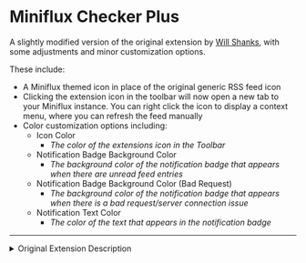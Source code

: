 # Miniflux Checker Plus
A slightly modified version of the original extension by [Will Shanks](https://github.com/willsALMANJ/miniflux-checker), with some adjustments and minor customization options.

These include:

+ A Miniflux themed icon in place of the original generic RSS feed icon
+ Clicking the extension icon in the toolbar will now open a new tab to your Miniflux instance. You can right click the icon to display a context menu, where you can refresh the feed manually
+ Color customization options including:
  + Icon Color
    + _The color of the extensions icon in the Toolbar_
  + Notification Badge Background Color
    + _The background color of the notification badge that appears when there are unread feed entries_
  + Notification Badge Background Color (Bad Request)
    + _The background color of the notification badge that appears when there is a bad request/server connection issue_
  + Notification Text Color
    + _The color of the text that appears in the notification badge_

-----

<details>
<summary>Original Extension Description</summary>

Miniflux Checker
================
Miniflux Checker is a Firefox WebExtension that tracks unread items in a [Miniflux RSS reader](https://miniflux.app) account. Specifically, it does the following:

* Provides a toolbar icon that indicates the number of unread feed items
* Creates desktop notifications when new items are detected

Setup
-----
1. Install Miniflux Checker either from its [addons.mozilla.org listing](https://addons.mozilla.org/en-US/firefox/addon/miniflux-checker/) or its [GitHub page](https://github.com/willsALMANJ/miniflux-checker).
2. Open the extension's preferences page from Addons manager and set the Miniflux URL and credentials. A token is preferred over username and password, see usage notes.
3. Place the toolbar icon in a visible location if you want to see the number of unread items.

Usage notes
-----------
* Clicking the toolbar icon checks Miniflux for an update of the unread count and triggers notifications of any new items.
  - It only checks the current Miniflux state. It does not trigger Miniflux to refresh its feed data.
* The time between checks of the Miniflux state can be set in the preferences.
* Notifications can be disabled in the preferences.
* The maximum number of notifications shown in one check can be set in the preferences. If there are more, a final notification is shown with the number of additional new items. This behavior is used to avoid a flood of notifications from a noisy feed.
* Notifications use the feed's favicon by default. In preferences, one can select to the Miniflux Checker icon for all notifications instead.
* The last updated item's ID is stored internally. Only one notification should ever be shown for a given item.
  - This ID can be reset in the preferences in case the Miniflux account changes.
* The token/password is stored in the extension's local storage, effectively in clear text on the file system.
  - For this reason, using an API token is recommended since control over the account is not compromised if it is revealed.
  - Tokens can be generated in the "API Keys" section of Miniflux's settings for Miniflux versions 2.0.21 and later.

Ideas for future features
-------------------------
Miniflux Checker meets the author's original design goals, but here are some ideas for other features that could be added:

* Reuse the credentials of a current browser session so no credentials need to be stored in preferences.
* Open the Miniflux page from a notification or from the toolbar icon.
* Show popup listing of unread items when clicking on toolbar icon.
* Trigger refresh of Miniflux feeds when checking Miniflux.
* Mark iems read from notifications or from the toolbar icon.

References
----------
* [Miniflux](https://miniflux.app)
* Miniflux Notifications ([Google Play](https://chrome.google.com/webstore/detail/miniflux-notifications/jpeplhckmjlpahnkpblakfligkbfefkg), [GitHub](https://github.com/modInfo/miniflux-chrome-notifier))
  - This project was only discovered after Minflux Checker was written. Otherwise, that project would have been ported to Firefox rather than creating a separate project. The Firefox Add-ons site was searched before writing Miniflux Checker but not the Chrome store. The feature request for in-client notifications was also monitored but nothing was posted there.
* Miniflux Checker (this project) ([Firefox Add-ons](https://addons.mozilla.org/en-US/firefox/addon/miniflux-checker/), [GitHub](https://github.com/willsALMANJ/miniflux-checker))

</details>
